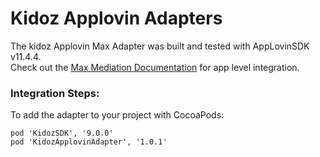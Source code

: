 # Kidoz Applovin Adapters

The kidoz Applovin Max Adapter was built and tested with AppLovinSDK v11.4.4. <BR>
Check out the [Max Mediation Documentation](https://dash.applovin.com/documentation/mediation/ios/getting-started/integration) for app level integration.

### Integration Steps:

To add the adapter to your project with CocoaPods:
```
pod 'KidozSDK', '9.0.0'
pod 'KidozApplovinAdapter', '1.0.1'
```
